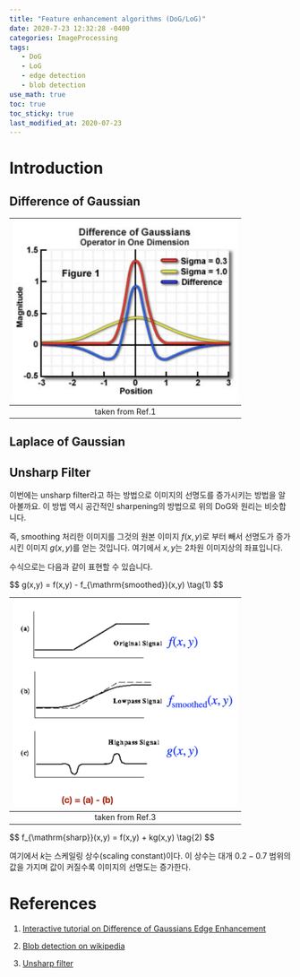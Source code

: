 ```yaml
---
title: "Feature enhancement algorithms (DoG/LoG)"
date: 2020-7-23 12:32:28 -0400
categories: ImageProcessing
tags:
   - DoG 
   - LoG
   - edge detection 
   - blob detection 
use_math: true
toc: true
toc_sticky: true
last_modified_at: 2020-07-23
---
```



# Introduction 




## Difference of Gaussian  


|<img src="/assets/images/DoG.png" width="400px" >|
|:--:| 
|taken from Ref.1|



## Laplace of Gaussian 



## Unsharp Filter

이번에는 unsharp filter라고 하는 방법으로 이미지의 선명도를 증가시키는 방법을 알아볼까요. 이 방법 역시 공간적인 sharpening의 방법으로 위의 DoG와 원리는 비슷합니다.

즉, smoothing 처리한 이미지를 그것의 원본 이미지 $f(x,y)$로 부터 빼서 선명도가 증가시킨 이미지 $g(x,y)$를 얻는 것입니다. 여기에서 $x,y$는 2차원 이미지상의 좌표입니다.

수식으로는 다음과 같이 표현할 수 있습니다. 

$$
g(x,y) = f(x,y) - f_{\mathrm{smoothed}}(x,y)
\tag{1)
$$



|<img src="/assets/images/unsharpFiltering.jpeg" width="400px" >|
|:--:| 
|taken from Ref.3|


$$
f_{\mathrm{sharp}}(x,y) = f(x,y) + kg(x,y)
\tag{2)
$$

여기에서 $k$는 스케일링 상수(scaling constant)이다. 이 상수는 대개 $0.2 - 0.7$ 범위의 값을 가지며 값이 커질수록 이미지의 선명도는 증가한다. 



# References 
  
  1. [Interactive tutorial on Difference of Gaussians Edge Enhancement](https://micro.magnet.fsu.edu/primer/java/digitalimaging/processing/diffgaussians/index.html)   
  2. [Blob detection on wikipedia](https://en.wikipedia.org/wiki/Blob_detection#The_Laplacian_of_Gaussian)  
  
  3. [Unsharp filter](https://homepages.inf.ed.ac.uk/rbf/HIPR2/unsharp.htm) 
  
  
  
  
  
  
